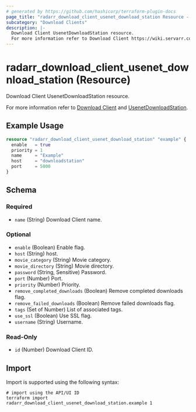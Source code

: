 ```yaml
---
# generated by https://github.com/hashicorp/terraform-plugin-docs
page_title: "radarr_download_client_usenet_download_station Resource - terraform-provider-radarr"
subcategory: "Download Clients"
description: |-
  Download Client UsenetDownloadStation resource.
  For more information refer to Download Client https://wiki.servarr.com/radarr/settings#download-clients and UsenetDownloadStation https://wiki.servarr.com/radarr/supported#usenetdownloadstation.
---
```


# radarr_download_client_usenet_download_station (Resource)

<!-- subcategory:Download Clients -->Download Client UsenetDownloadStation resource.
For more information refer to [Download Client](https://wiki.servarr.com/radarr/settings#download-clients) and [UsenetDownloadStation](https://wiki.servarr.com/radarr/supported#usenetdownloadstation).

## Example Usage

```terraform
resource "radarr_download_client_usenet_download_station" "example" {
  enable   = true
  priority = 1
  name     = "Example"
  host     = "downloadstation"
  port     = 5000
}
```

<!-- schema generated by tfplugindocs -->
## Schema

### Required

- `name` (String) Download Client name.

### Optional

- `enable` (Boolean) Enable flag.
- `host` (String) host.
- `movie_category` (String) Movie category.
- `movie_directory` (String) Movie directory.
- `password` (String, Sensitive) Password.
- `port` (Number) Port.
- `priority` (Number) Priority.
- `remove_completed_downloads` (Boolean) Remove completed downloads flag.
- `remove_failed_downloads` (Boolean) Remove failed downloads flag.
- `tags` (Set of Number) List of associated tags.
- `use_ssl` (Boolean) Use SSL flag.
- `username` (String) Username.

### Read-Only

- `id` (Number) Download Client ID.

## Import

Import is supported using the following syntax:

```shell
# import using the API/UI ID
terraform import radarr_download_client_usenet_download_station.example 1
```
